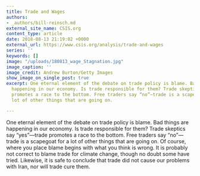 ```yaml
---
title: Trade and Wages
authors:
- _authors/bill-reinsch.md
external_site_name: CSIS.org
content_type: article
date: 2018-08-13 21:19:02 +0000
external_url: https://www.csis.org/analysis/trade-and-wages
series: ''
keywords: []
image: "/uploads/180813_wage_Stagnation.jpg"
image_caption: ''
image_credit: Andrew Burton/Getty Images
show_image_on_single_post: true
excerpt: One eternal element of the debate on trade policy is blame. Bad things are
  happening in our economy. Is trade responsible for them? Trade skeptics say “yes”—trade
  promotes a race to the bottom. Free traders say “no”—trade is a scapegoat for a
  lot of other things that are going on.

---
```

One eternal element of the debate on trade policy is blame. Bad things are happening in our economy. Is trade responsible for them? Trade skeptics say “yes”—trade promotes a race to the bottom. Free traders say “no”—trade is a scapegoat for a lot of other things that are going on. Of course, where you place blame begins with what you think is wrong. It is probably not correct to blame trade for climate change, though no doubt some have tried. Likewise, it is safe to conclude that trade did not cause our problems with Iran, nor will trade cure them.